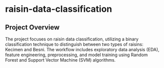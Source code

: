 # raisin-data-classification
## Project Overview
The project focuses on raisin data classification, utilizing a binary classification technique to distinguish between two types of raisins: Kecimen and Besni. The workflow includes exploratory data analysis (EDA), feature engineering, preprocessing, and model training using Random Forest and Support Vector Machine (SVM) algorithms.
